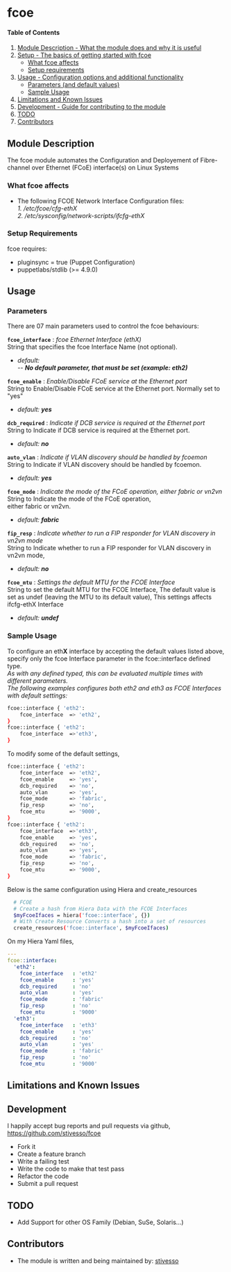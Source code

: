 # fcoe

#### Table of Contents

1. [Module Description - What the module does and why it is useful](#module-description)
2. [Setup - The basics of getting started with fcoe](#setup)
    * [What fcoe affects](#what-fcoe-affects)
    * [Setup requirements](#setup-requirements)
3. [Usage - Configuration options and additional functionality](#usage)
    * [Parameters (and default values)](#parameters)
    * [Sample Usage](#sample-usage)
4. [Limitations and Known Issues](#limitations-and-known-issues)
5. [Development - Guide for contributing to the module](#development)
6. [TODO](#TODO)
7. [Contributors](#contributors)

## Module Description

The fcoe module automates the Configuration and Deployement of Fibre-channel over Ethernet (FCoE) interface(s) on Linux Systems

### What fcoe affects

* The following FCOE Network Interface Configuration files:  
_1. /etc/fcoe/cfg-ethX_  
_2. /etc/sysconfig/network-scripts/ifcfg-ethX_  

### Setup Requirements

fcoe requires:  

- pluginsync = true (Puppet Configuration)  
- puppetlabs/stdlib (>= 4.9.0)

## Usage

### Parameters

There are 07 main parameters used to control the fcoe behaviours: 

**`fcoe_interface`** :  _fcoe Ethernet Interface (ethX)_  
String that specifies the fcoe Interface Name (not optional). 

- _default:_   
-- _**No default parameter, that must be set (example: eth2)**_

**`fcoe_enable`** : _Enable/Disable FCoE service at the Ethernet port_  
String to Enable/Disable FCoE service at the Ethernet port.
Normally set to "yes"
- _default:_ _**yes**_

**`dcb_required`** : _Indicate if DCB service is required at the Ethernet port_  
String to Indicate if DCB service is required at the Ethernet port.
- _default:_ _**no**_

**`auto_vlan`** : _Indicate if VLAN discovery should be handled by fcoemon_  
String to Indicate if VLAN discovery should be handled by fcoemon.
- _default:_ _**yes**_

**`fcoe_mode`** : _Indicate the mode of the FCoE operation, either fabric or vn2vn_  
String to Indicate the mode of the FCoE operation,  
either fabric or vn2vn.
- _default:_ _**fabric**_

**`fip_resp`** : _Indicate whether to run a FIP responder for VLAN discovery in vn2vn mode_  
String to Indicate whether to run a FIP responder for VLAN discovery in vn2vn mode,  
- _default:_ _**no**_

**`fcoe_mtu`** : _Settings the default MTU for the FCOE Interface_  
String to set the default MTU for the FCOE Interface,
The default value is set as undef (leaving the MTU to its default value),
This settings affects ifcfg-ethX Interface
- _default:_ _**undef**_

### Sample Usage

To configure an eth**X** interface by accepting the default values listed above, specify only the fcoe Interface parameter in the fcoe::interface defined type.  
_As with any defined typed,  this can be evaluated multiple times with different parameters._  
_The following examples configures both eth2 and eth3 as FCOE Interfaces with default settings:_

```sh
fcoe::interface { 'eth2':
    fcoe_interface  => 'eth2',
}
fcoe::interface { 'eth2':
    fcoe_interface  =>'eth3',
}
```
To modify some of the default settings,
```sh
fcoe::interface { 'eth2':
    fcoe_interface  => 'eth2',
    fcoe_enable     => 'yes',
    dcb_required    => 'no',
    auto_vlan       => 'yes',
    fcoe_mode       => 'fabric',
    fip_resp        => 'no',
    fcoe_mtu        => '9000',
}
fcoe::interface { 'eth2':
    fcoe_interface  =>'eth3',
    fcoe_enable     => 'yes',
    dcb_required    => 'no',
    auto_vlan       => 'yes',
    fcoe_mode       => 'fabric',
    fip_resp        => 'no',
    fcoe_mtu        => '9000',
}
```
Below is the same configuration using Hiera and create_resources
```sh
  # FCOE
  # Create a hash from Hiera Data with the FCOE Interfaces
  $myFcoeIfaces = hiera('fcoe::interface', {})
  # With Create Resource Converts a hash into a set of resources
  create_resources('fcoe::interface', $myFcoeIfaces)
```
On my Hiera Yaml files,
```yaml
---
fcoe::interface:
  'eth2':
    fcoe_interface   : 'eth2'
    fcoe_enable      : 'yes'
    dcb_required     : 'no'
    auto_vlan        : 'yes'
    fcoe_mode        : 'fabric'
    fip_resp         : 'no'
    fcoe_mtu         : '9000'
  'eth3':
    fcoe_interface   : 'eth3'
    fcoe_enable      : 'yes'
    dcb_required     : 'no'
    auto_vlan        : 'yes'
    fcoe_mode        : 'fabric'
    fip_resp         : 'no'
    fcoe_mtu         : '9000'


```

## Limitations and Known Issues

## Development
I happily accept bug reports and pull requests via github,  
https://github.com/stivesso/fcoe

- Fork it
- Create a feature branch
- Write a failing test
- Write the code to make that test pass
- Refactor the code
- Submit a pull request

## TODO

- Add Support for other OS Family (Debian, SuSe, Solaris...)

## Contributors

- The module is written and being maintained by: [stivesso](https://github.com/stivesso) 

